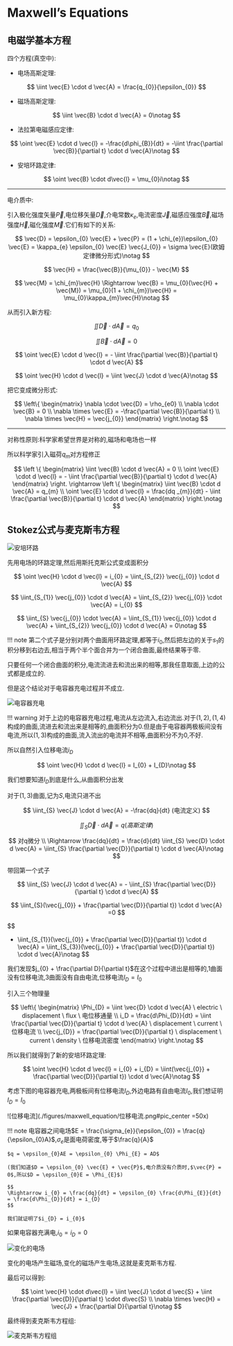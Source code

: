 # Maxwell’s Equations

## 电磁学基本方程

四个方程(真空中):

- 电场高斯定理:

$$
\iint \vec{E} \cdot d \vec{A} = \frac{q_{0}}{\epsilon_{0}}
$$

- 磁场高斯定理:

$$
\iint \vec{B} \cdot d \vec{A} = 0\notag
$$

- 法拉第电磁感应定律:

$$
\oint \vec{E} \cdot d \vec{l} = -\frac{d\phi_{B}}{dt} = -\iint \frac{\partial \vec{B}}{\partial t} \cdot d \vec{A}\notag
$$

- 安培环路定律:

$$
\oint \vec{B} \cdot d\vec{l} = \mu_{0}i\notag
$$

---

电介质中:

引入极化强度矢量$\vec{P}$,电位移矢量$\vec{D}$,介电常数$\kappa_{e}$,电流密度$\vec{J}$,磁感应强度$\vec{B}$,磁场强度$\vec{H}$,磁化强度$\vec{M}$.它们有如下的关系:

$$
\vec{D} = \epsilon_{0} \vec{E} + \vec{P} = (1 + \chi_{e})\epsilon_{0} \vec{E} = \kappa_{e} \epsilon_{0} \vec{E}
\vec{J_{0}} = \sigma \vec{E}(欧姆定律微分形式)\notag
$$

$$
\vec{H} = \frac{\vec{B}}{\mu_{0}} - \vec{M}
$$

$$
\vec{M} = \chi_{m}\vec{H}
\Rightarrow
\vec{B} = \mu_{0}(\vec{H} + \vec{M}) = \mu_{0}(1 + \chi_{m})\vec{H} = \mu_{0}\kappa_{m}\vec{H}\notag
$$

从而引入新方程:

$$
\iint \vec{D} \cdot d\vec{A} = q_{0}
$$

$$
\iint \vec{B} \cdot d \vec{A} = 0
$$

$$
\oint \vec{E} \cdot d \vec{l} = - \iint \frac{\partial \vec{B}}{\partial t} \cdot d \vec{A}
$$

$$
\oint \vec{H} \cdot d \vec{l} = \iint \vec{J} \cdot d \vec{A}\notag
$$

把它变成微分形式:

$$
\left\{
\begin{matrix}
\nabla \cdot \vec{D} = \rho_{e0} \\
\nabla \cdot \vec{B} = 0 \\
\nabla \times \vec{E} = -\frac{\partial \vec{B}}{\partial t} \\
\nabla \times \vec{H} = \vec{j_{0}}
\end{matrix}
\right.\notag
$$

---

对称性原则:科学家希望世界是对称的,磁场和电场也一样

所以科学家引入磁荷$q_{m}$对方程修正

$$
\left \{
\begin{matrix}
\iint \vec{B} \cdot d \vec{A} = 0 \\
\oint \vec{E} \cdot d \vec{l} = - \iint \frac{\partial \vec{B}}{\partial t} \cdot d \vec{A}
\end{matrix}
\right.
\rightarrow
\left \{
\begin{matrix}
\iint \vec{B} \cdot d \vec{A} = q_{m} \\
\oint \vec{E} \cdot d \vec{l} = \frac{dq
_{m}}{dt} - \iint \frac{\partial \vec{B}}{\partial t} \cdot d \vec{A}
\end{matrix}
\right.\notag
$$

## Stokez公式与麦克斯韦方程

![安培环路](./figures/maxwell_equation/安培环路.png)

先用电场的环路定理,然后用斯托克斯公式变成面积分

$$
\oint \vec{H} \cdot d \vec{l} = i_{0} = \iint_{S_{2}} \vec{j_{0}} \cdot d \vec{A} 
$$

$$
\iint_{S_{1}} \vec{j_{0}} \cdot d \vec{A} = \iint_{S_{2}} \vec{j_{0}} \cdot \vec{A} = i_{0}
$$

$$
\iint_{S} \vec{j_{0}} \cdot \vec{A} = \iint_{S_{1}} \vec{j_{0}} \cdot d \vec{A} + \iint_{S_{2}} \vec{j_{0}} \cdot d \vec{A} = 0\notag
$$

!!! note 
    第二个式子是分别对两个曲面用环路定理,都等于$i_{0}$,然后把左边的关于$s_{1}$的积分移到右边去,相当于两个半个面合并为一个闭合曲面,最终结果等于零.

只要任何一个闭合曲面的积分,电流流进去和流出来的相等,那我任意取面,上边的公式都是成立的.

但是这个结论对于电容器充电过程并不成立.

![电容器充电](./figures/maxwell_equation/电容器充电.png)

!!! warning
    对于上边的电容器充电过程,电流从左边流入,右边流出.对于$(1,2),(1,4)$构成的曲面,流进去和流出来是相等的,曲面积分为0.但是由于电容器两极板间没有电流,所以$(1,3)$构成的曲面,流入流出的电流并不相等,曲面积分不为0,不好.

所以自然引入位移电流$i_{D}$

$$
\oint \vec{H} \cdot d \vec{l} = I_{0} + I_{D}\notag
$$

我们想要知道$I_{D}$到底是什么,从曲面积分出发

对于$(1,3)$曲面,记为$S$,电流只进不出

$$
\iint_{S} \vec{J} \cdot d \vec{A} = -\frac{dq}{dt} (电流定义)
$$

$$
\iint_{S} \vec{D} \cdot d \vec{A} = q (高斯定律)
$$

$$
对q微分 \\ \Rightarrow
\frac{dq}{dt} = \frac{d}{dt} \iint_{S} \vec{D} \cdot d \vec{A} = \iint_{S} \frac{\partial \vec{D}}{\partial t} \cdot d \vec{A}\notag
$$

带回第一个式子

$$
\iint_{S} \vec{J} \cdot d \vec{A} = - \iint_{S} \frac{\partial \vec{D}}{\partial t} \cdot d \vec{A}
$$

$$
\iint_{S}(\vec{j_{0}} + \frac{\partial \vec{D}}{\partial t}) \cdot d \vec{A} =0
$$

$$
- \iint_{S_{1}}(\vec{j_{0}} + \frac{\partial \vec{D}}{\partial t}) \cdot d \vec{A} = \iint_{S_{3}}(\vec{j_{0}} + \frac{\partial \vec{D}}{\partial t}) \cdot d \vec{A}\notag
$$

我们发现$j_{0} + \frac{\partial D}{\partial t}$在这个过程中进出是相等的,1曲面没有位移电流,3曲面没有自由电流,位移电流$I_{D} = I_{0}$

引入三个物理量

$$
\left\{
\begin{matrix}
\Phi_{D} = \iint \vec{D} \cdot d \vec{A} \ electric \ displacement \ flux \ 电位移通量 \\
i_D = \frac{d\Phi_{D}}{dt} = \iint \frac{\partial \vec{D}}{\partial t} \cdot d \vec{A} \ displacement \ current \ 位移电流 \\
\vec{j_{D}} = \frac{\partial \vec{D}}{\partial t} \ displacement \ current \ density \ 位移电流密度
\end{matrix}
\right.\notag
$$

所以我们就得到了新的安培环路定理:

$$
\oint \vec{H} \cdot d \vec{l} = i_{0} + i_{D} = \iint(\vec{j_{0}} + \frac{\partial \vec{D}}{\partial t}) \cdot d \vec{A}\notag
$$

考虑下图的电容器充电,两极板间有位移电流$I_{D}$,外边电路有自由电流$I_{0}$,我们想证明$I_{D} = I_{0}$

![位移电流](./figures/maxwell_equation/位移电流.png#pic_center =50x)

!!! note
    电容器之间电场$E = \frac{\sigma_{e}}{\epsilon_{0}} = \frac{q}{\epsilon_{0}A}$,$\sigma_{e}$是面电荷密度,等于$\frac{q}{A}$

    $q = \epsilon_{0}AE = \epsilon_{0} \Phi_{E} = AD$

    (我们知道$D = \epsilon_{0} \vec{E} + \vec{P}$,电介质没有介质时,$\vec{P} = 0$,所以$D = \epsilon_{0}E = \Phi_{E}$)

    $$
    \Rightarrow i_{0} = \frac{dq}{dt} = \epsilon_{0} \frac{d\Phi_{E}}{dt} = \frac{d\Phi_{D}}{dt} = i_{D}
    $$

    我们就证明了$i_{D} = i_{0}$

如果电容器充满电,$i_{0} = i_{D} = 0$

![变化的电场](./figures/maxwell_equation/变化的电场.png)

变化的电场产生磁场,变化的磁场产生电场,这就是麦克斯韦方程.

最后可以得到:

$$
\oint \vec{H} \cdot d\vec{l} = \iint \vec{J} \cdot d \vec{S} + \iint \frac{\partial \vec{D}}{\partial t} \cdot d\vec{S} \\
\nabla \times \vec{H} = \vec{J} + \frac{\partial D}{\partial t}\notag
$$

最终得到麦克斯韦方程组:

![麦克斯韦方程组](./figures/maxwell_equation/麦克斯韦方程组.png)
